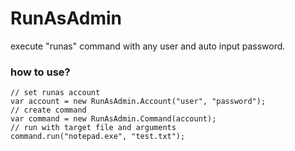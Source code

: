 RunAsAdmin
==========

execute "runas" command with any user and auto input password.

### how to use?
    // set runas account
    var account = new RunAsAdmin.Account("user", "password");
    // create command
    var command = new RunAsAdmin.Command(account);
    // run with target file and arguments
    command.run("notepad.exe", "test.txt");
